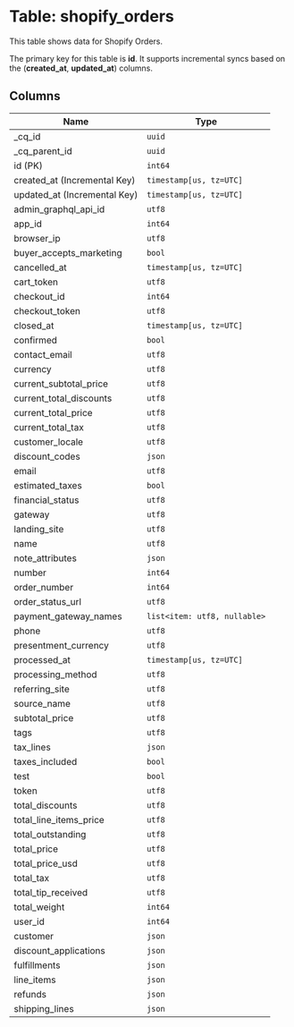 # Table: shopify_orders

This table shows data for Shopify Orders.

The primary key for this table is **id**.
It supports incremental syncs based on the (**created_at**, **updated_at**) columns.

## Columns

| Name          | Type          |
| ------------- | ------------- |
|_cq_id|`uuid`|
|_cq_parent_id|`uuid`|
|id (PK)|`int64`|
|created_at (Incremental Key)|`timestamp[us, tz=UTC]`|
|updated_at (Incremental Key)|`timestamp[us, tz=UTC]`|
|admin_graphql_api_id|`utf8`|
|app_id|`int64`|
|browser_ip|`utf8`|
|buyer_accepts_marketing|`bool`|
|cancelled_at|`timestamp[us, tz=UTC]`|
|cart_token|`utf8`|
|checkout_id|`int64`|
|checkout_token|`utf8`|
|closed_at|`timestamp[us, tz=UTC]`|
|confirmed|`bool`|
|contact_email|`utf8`|
|currency|`utf8`|
|current_subtotal_price|`utf8`|
|current_total_discounts|`utf8`|
|current_total_price|`utf8`|
|current_total_tax|`utf8`|
|customer_locale|`utf8`|
|discount_codes|`json`|
|email|`utf8`|
|estimated_taxes|`bool`|
|financial_status|`utf8`|
|gateway|`utf8`|
|landing_site|`utf8`|
|name|`utf8`|
|note_attributes|`json`|
|number|`int64`|
|order_number|`int64`|
|order_status_url|`utf8`|
|payment_gateway_names|`list<item: utf8, nullable>`|
|phone|`utf8`|
|presentment_currency|`utf8`|
|processed_at|`timestamp[us, tz=UTC]`|
|processing_method|`utf8`|
|referring_site|`utf8`|
|source_name|`utf8`|
|subtotal_price|`utf8`|
|tags|`utf8`|
|tax_lines|`json`|
|taxes_included|`bool`|
|test|`bool`|
|token|`utf8`|
|total_discounts|`utf8`|
|total_line_items_price|`utf8`|
|total_outstanding|`utf8`|
|total_price|`utf8`|
|total_price_usd|`utf8`|
|total_tax|`utf8`|
|total_tip_received|`utf8`|
|total_weight|`int64`|
|user_id|`int64`|
|customer|`json`|
|discount_applications|`json`|
|fulfillments|`json`|
|line_items|`json`|
|refunds|`json`|
|shipping_lines|`json`|
